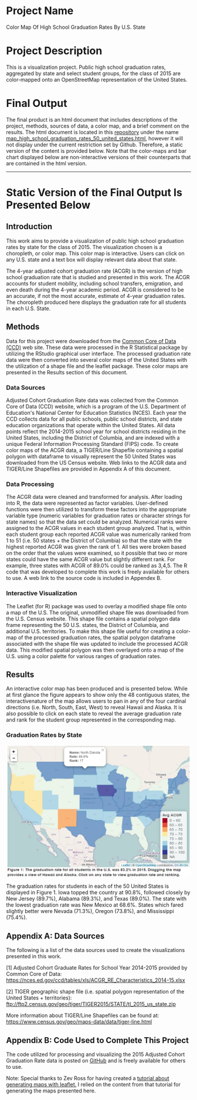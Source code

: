 # Project Name
Color Map Of High School Graduation Rates By U.S. State

# Project Description
This is a visualization project. Public high school graduation rates, aggregated by state and select student groups, for the class of 2015 are color-mapped onto an OpenStreetMap representation of the United States.

# Final Output
The final product is an html document that includes descriptions of the project, methods, sources of data, a color map, and a brief comment on the results. The html document is located in this [repository](https://github.com/larryhernandez/Color_Map_Of_High_School_Graduation_Rates_By_US_State) under the name [map_high_school_graduation_rates_50_united_states.html](https://github.com/larryhernandez/Color_Map_Of_High_School_Graduation_Rates_By_US_State/blob/master/map_high_school_graduation_rates_50_united_states.html), however it will not display under the current restriction set by Github. Therefore, a static version of the content is provided below. Note that the color-maps and bar chart displayed below are non-interactive versions of their counterparts that are contained in the html version.

________________________________________________________________________________________________________
# Static Version of the Final Output Is Presented Below


## Introduction

This work aims to provide a visualization of public high school graduation rates by state for the class of 2015. The visualization chosen is a choropleth, or color map. This color map is interactive. Users can click on any U.S. state and a text box will display relevant data about that state.

The 4-year adjusted cohort graduation rate (ACGR) is the version of high school graduation rate that is studied and presented in this work. The ACGR accounts for student mobility, including school transfers, emigration, and even death during the 4-year academic period. ACGR is considered to be an accurate, if not the most accurate, estimate of 4-year graduation rates. The choropleth produced here displays the graduation rate for all students in each U.S. State.


## Methods
  Data for this project were downloaded from the [Common Core of Data (CCD)](https://nces.ed.gov/ccd/tables/ACGR_RE_and_characteristics_2014-15.asp) web site. These data were processed in the R Statistical package by utilizing the RStudio graphical user interface. The processed graduation rate data were then converted into several color maps of the United States with the utilization of a shape file and the leaflet package. These color maps are presented in the Results section of this document.


### Data Sources
  Adjusted Cohort Graduation Rate data was collected from the Common Core of Data (CCD) website, which is a program of the U.S. Department of Education's National Center for Education Statistics (NCES). Each year the CCD collects data for all public schools, public school districts, and state education organizations that operate within the United States. All data points reflect the 2014-2015 school year for school districts residing in the United States, including the District of Columbia, and are indexed with a unique Federal Information Processing Standard (FIPS) code. To create color maps of the ACGR data, a TIGER/Line Shapefile containing a spatial polygon with dataframe to visually represent the 50 United States was downloaded from the US Census website. Web links to the ACGR data and TIGER/Line Shapefiles are provided in Appendix A of this document. 


### Data Processing
  The ACGR data were cleaned and transformed for analysis. After loading into R, the data were represented as factor variables. User-defined functions were then utilized to transform these factors into the appropriate variable type (numeric variables for graduation rates or character strings for state names) so that the data set could be analyzed. Numerical ranks were assigned to the ACGR values in each student group analyzed. That is, within each student group each reported ACGR value was numerically ranked from 1 to 51 (i.e. 50 states + the District of Columbia) so that the state with the highest reported ACGR was given the rank of 1. All ties were broken based on the order that the values were examined, so it possible that two or more states could have the same ACGR value but slightly different rank. For example, three states with ACGR of 89.0% could be ranked as 3,4,5. The R code that was developed to complete this work is freely available for others to use. A web link to the source code is included in Appendex B.


### Interactive Visualization
  The Leaflet (for R) package was used to overlay a modified shape file onto a map of the U.S. The original, unmodified shape file was downloaded from the U.S. Census website. This shape file contains a spatial polygon data frame representing the 50 U.S. states, the District of Columbia, and additional U.S. territories. To make this shape file useful for creating a color-map of the processed graduation rates, the spatial polygon dataframe associated with the shape file was updated to include the processed ACGR data. This modified spatial polygon was then overlayed onto a map of the U.S. using a color palette for various ranges of graduation rates.

## Results

  An interactive color map has been produced and is presented below. While at first glance the figure appears to show only the 48 contiguous states, the interactivenature of the map allows users to pan in any of the four cardinal directions (i.e. North, South, East, West) to reveal Hawaii and Alaska. It is also possible to click on each state to reveal the average graduation rate and rank for the student group represented in the corresponding map.

### Graduation Rates by State

![2015 US National Graduation Rates](https://github.com/larryhernandez/Color_Map_Of_High_School_Graduation_Rates_By_US_State/blob/master/ACGR_Map_A_Glimpse.jpg)

  The graduation rates for students in each of the 50 United States is displayed in Figure 1. Iowa topped the country at 90.8%, followed closely by New Jersey (89.7%), Alabama (89.3%), and Texas (89.0%). The state with the lowest graduation rate was New Mexico at 68.6%. States which fared slightly better were Nevada (71.3%), Oregon (73.8%), and Mississippi (75.4%).


## Appendix A: Data Sources
The following is a list of the data sources used to create the visualizations presented in this work.

[1] Adjusted Cohort Graduate Rates for School Year 2014-2015 provided by Common Core of Data:     
    https://nces.ed.gov/ccd/tables/xls/ACGR_RE_Characteristics_2014-15.xlsx


[2] TIGER geographic shape file (i.e. spatial polygon representation of the United States + territories):
    ftp://ftp2.census.gov/geo/tiger/TIGER2015/STATE/tl_2015_us_state.zip

    
   More information about TIGER/Line Shapefiles can be found at: <br>
   https://www.census.gov/geo/maps-data/data/tiger-line.html


## Appendix B: Code Used to Complete This Project
The code utilized for processing and visualizing the 2015 Adjusted Cohort Graduation Rate data is posted on [GitHub](https://github.com/larryhernandez/Color_Map_Of_High_School_Graduation_Rates_By_US_State) and is freely available for others to use.

Note: Special thanks to Zev Ross for having created a [tutorial about generating maps with leaflet.](http://zevross.com/blog/2014/04/11/using-r-to-quickly-create-an-interactive-online-map-using-the-leafletr-package/) I relied on the content from that tutorial for generating the maps presented here.